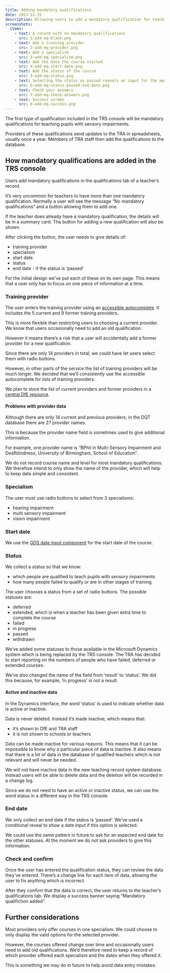 ```yaml
---
title: Adding mandatory qualifications
date: 2023-12-15
description: Allowing users to add a mandatory qualification for teaching pupils with sensory impairments.
screenshots:
  items:
    - text: A record with no mandatory qualifications
      src: 1-add-mq-blank.png
    - text: Add a training provider
      src: 2-add-mq-provider.png
    - text: Add a specialism
      src: 3-add-mq-specialism.png
    - text: Add the date the course started
      src: 4-add-mq-start-date.png
    - text: Add the status of the course
      src: 5-add-mq-status.png
    - text: Selecting the status as passed reveals an input for the award date
      src: 6-add-mq-status-passed-end-date.png
    - text: Check your answers
      src: 7-add-mq-check-answers.png
    - text: Success screen
      src: 8-add-mq-success.png
---
```


The first type of qualification included in the TRS console will be mandatory qualifications for teaching pupils with sensory impairments.

Providers of these qualifications send updates to the TRA in spreadsheets, usually once a year. Members of TRA staff then add the qualifications to the database.

## How mandatory qualifications are added in the TRS console

Users add mandatory qualifications in the qualifications tab of a teacher’s record.

It’s very uncommon for teachers to have more than one mandatory qualification. Normally a user will see the message “No mandatory qualifications” and a button allowing them to add one.

If the teacher does already have a mandatory qualification, the details will be in a summary card. The button for adding a new qualification will also be shown.

After clicking the button, the user needs to give details of:

- training provider
- specialism
- start date
- status
- end date - if the status is ‘passed’

For the initial design we’ve put each of these on its own page. This means that a user only has to focus on one piece of information at a time.

### Training provider

The user enters the training provider using an [accessible autocomplete](https://github.com/alphagov/accessible-autocomplete). It includes the 5 current and 9 former training providers.

This is more flexible than restricting users to choosing a current provider. We know that users occasionally need to add an old qualification.

However it means there’s a risk that a user will accidentally add a former provider for a new qualification.

Since there are only 14 providers in total, we could have let users select them with radio buttons.

However, in other parts of the service the list of training providers will be much longer. We decided that we’ll consistently use the accessible autocomplete for lists of training providers.

We plan to store the list of current providers and former providers in a [central DfE resource](https://github.com/DFE-Digital/dfe-reference-data).

#### Problems with provider data

Although there are only 14 current and previous providers, in the DQT database there are 27 provider names.

This is because the provider name field is sometimes used to give additional information.

For example, one provider name is “BPhil in Multi-Sensory Impairment and Deafblindness, University of Birmingham, School of Education”.

We do not record course name and level for most mandatory qualifications. We therefore intend to only show the name of the provider, which will help to keep data simple and consistent.

### Specialism

The user must use radio buttons to select from 3 specialisms:

- hearing impairment
- multi sensory impairment
- vision impairment

### Start date

We use the [GDS date input component](https://design-system.service.gov.uk/components/date-input/) for the start date of the course.

### Status

We collect a status so that we know:

- which people are qualified to teach pupils with sensory impairments
- how many people failed to qualify or are in other stages of training

The user chooses a status from a set of radio buttons. The possible statuses are:

- deferred
- extended, which is when a teacher has been given extra time to complete the course
- failed
- in progress
- passed
- withdrawn

We’ve added some statuses to those available in the Microsoft Dynamics system which is being replaced by the TRS console. The TRA has decided to start reporting on the numbers of people who have failed, deferred or extended courses.

We’ve also changed the name of the field from ‘result’ to ‘status’. We did this because, for example, ‘in progress’ is not a result.

#### Active and inactive data

In the Dynamics interface, the word ‘status’ is used to indicate whether data is active or inactive.

Data is never deleted. Instead it’s made inactive, which means that:

- it’s shown to DfE and TRA staff
- it is not shown to schools or teachers

Data can be made inactive for various reasons. This means that it can be impossible to know why a particular piece of data is inactive. It also means that there is a lot of data in the database of qualified teachers which is not relevant and will never be needed.

We will not have inactive data in the new teaching record system database. Instead users will be able to delete data and the deletion will be recorded in a change log.

Since we do not need to have an active or inactive status, we can use the word status in a different way in the TRS console.

### End date

We only collect an end date if the status is ‘passed’. We’ve used a conditional reveal to show a date input if this option is selected.

We could use the same pattern in future to ask for an expected end date for the other statuses. At the moment we do not ask providers to give this information.

### Check and confirm

Once the user has entered the qualification status, they can review the data they’ve entered. There’s a change link for each item of data, allowing the user to fix anything which is incorrect.

After they confirm that the data is correct, the user returns to the teacher’s qualifications tab. We display a success banner saying “Mandatory qualifiction added”.

## Further considerations

Most providers only offer courses in one specialism. We could choose to only display the valid options for the selected provider.

However, the courses offered change over time and occasionally users need to add old qualifications. We’d therefore need to keep a record of which provider offered each specialism and the dates when they offered it.

This is something we may do in future to help avoid data entry mistakes.
